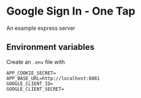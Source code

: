 # Google Sign In - One Tap

An example express server

## Environment variables

Create an `.env` file with

```shell
APP_COOKIE_SECRET=
APP_BASE_URL=http://localhost:8081
GOOGLE_CLIENT_ID=
GOOGLE_CLIENT_SECRET=
```
